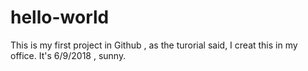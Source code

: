 # hello-world
This is my first project in Github , as the turorial said, I creat this in my office. It's 6/9/2018 , sunny.
